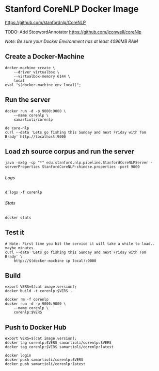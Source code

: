 # Stanford CoreNLP Docker Image

<https://github.com/stanfordnlp/CoreNLP>

TODO: Add StopwordAnnotator <https://github.com/jconwell/coreNlp>

_Note: Be sure your Docker Environment has at least 4096MB RAM_

## Create a Docker-Machine

    docker-machine create \
        --driver virtualbox \
        --virtualbox-memory 6144 \
        local
    eval "$(docker-machine env local)";

## Run the server

    docker run -d -p 9000:9000 \
        --name corenlp \
        samartioli/corenlp

    de core-nlp
    curl --data 'Lets go fishing this Sunday and next Friday with Tom Brady' http://localhost:9000

## Load zh source corpus and run the server

    java -mx6g -cp "*" edu.stanford.nlp.pipeline.StanfordCoreNLPServer -serverProperties StanfordCoreNLP-chinese.properties -port 9000


###### Logs

    d logs -f corenlp

###### Stats

    docker stats

## Test it

    # Note: First time you hit the service it will take a while to load.. maybe minutes.
    curl --data 'Lets go fishing this Sunday and next Friday with Tom Brady' \
        http://$(docker-machine ip local):9000

## Build

    export VERS=$(cat image.version);
    docker build -t corenlp:$VERS .

    docker rm -f corenlp
    docker run -d -p 9000:9000 \
        --name corenlp \
        corenlp:$VERS


## Push to Docker Hub

    export VERS=$(cat image.version);
    docker tag corenlp:$VERS samartioli/corenlp:$VERS
    docker tag corenlp:$VERS samartioli/corenlp:latest

    docker login
    docker push samartioli/corenlp:$VERS
    docker push samartioli/corenlp:latest
